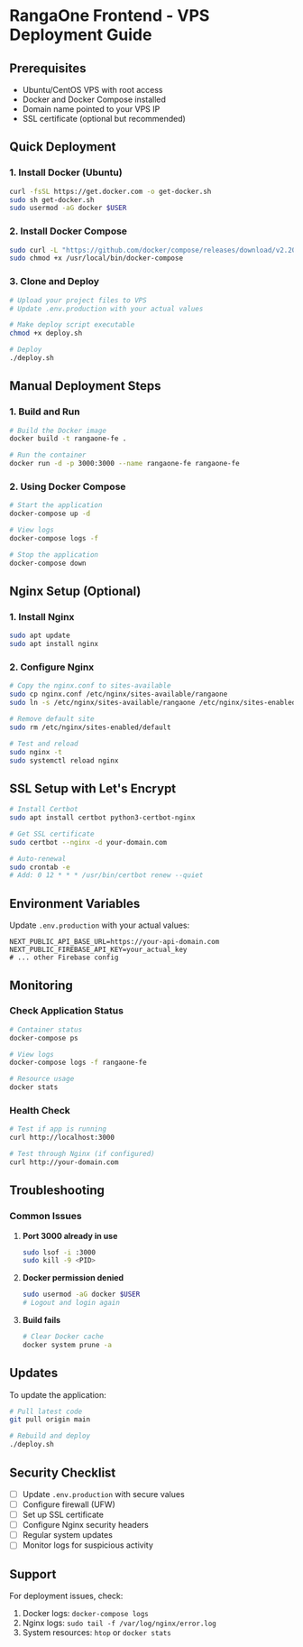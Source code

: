 # RangaOne Frontend - VPS Deployment Guide

## Prerequisites

- Ubuntu/CentOS VPS with root access
- Docker and Docker Compose installed
- Domain name pointed to your VPS IP
- SSL certificate (optional but recommended)

## Quick Deployment

### 1. Install Docker (Ubuntu)
```bash
curl -fsSL https://get.docker.com -o get-docker.sh
sudo sh get-docker.sh
sudo usermod -aG docker $USER
```

### 2. Install Docker Compose
```bash
sudo curl -L "https://github.com/docker/compose/releases/download/v2.20.0/docker-compose-$(uname -s)-$(uname -m)" -o /usr/local/bin/docker-compose
sudo chmod +x /usr/local/bin/docker-compose
```

### 3. Clone and Deploy
```bash
# Upload your project files to VPS
# Update .env.production with your actual values

# Make deploy script executable
chmod +x deploy.sh

# Deploy
./deploy.sh
```

## Manual Deployment Steps

### 1. Build and Run
```bash
# Build the Docker image
docker build -t rangaone-fe .

# Run the container
docker run -d -p 3000:3000 --name rangaone-fe rangaone-fe
```

### 2. Using Docker Compose
```bash
# Start the application
docker-compose up -d

# View logs
docker-compose logs -f

# Stop the application
docker-compose down
```

## Nginx Setup (Optional)

### 1. Install Nginx
```bash
sudo apt update
sudo apt install nginx
```

### 2. Configure Nginx
```bash
# Copy the nginx.conf to sites-available
sudo cp nginx.conf /etc/nginx/sites-available/rangaone
sudo ln -s /etc/nginx/sites-available/rangaone /etc/nginx/sites-enabled/

# Remove default site
sudo rm /etc/nginx/sites-enabled/default

# Test and reload
sudo nginx -t
sudo systemctl reload nginx
```

## SSL Setup with Let's Encrypt

```bash
# Install Certbot
sudo apt install certbot python3-certbot-nginx

# Get SSL certificate
sudo certbot --nginx -d your-domain.com

# Auto-renewal
sudo crontab -e
# Add: 0 12 * * * /usr/bin/certbot renew --quiet
```

## Environment Variables

Update `.env.production` with your actual values:

```env
NEXT_PUBLIC_API_BASE_URL=https://your-api-domain.com
NEXT_PUBLIC_FIREBASE_API_KEY=your_actual_key
# ... other Firebase config
```

## Monitoring

### Check Application Status
```bash
# Container status
docker-compose ps

# View logs
docker-compose logs -f rangaone-fe

# Resource usage
docker stats
```

### Health Check
```bash
# Test if app is running
curl http://localhost:3000

# Test through Nginx (if configured)
curl http://your-domain.com
```

## Troubleshooting

### Common Issues

1. **Port 3000 already in use**
   ```bash
   sudo lsof -i :3000
   sudo kill -9 <PID>
   ```

2. **Docker permission denied**
   ```bash
   sudo usermod -aG docker $USER
   # Logout and login again
   ```

3. **Build fails**
   ```bash
   # Clear Docker cache
   docker system prune -a
   ```

## Updates

To update the application:
```bash
# Pull latest code
git pull origin main

# Rebuild and deploy
./deploy.sh
```

## Security Checklist

- [ ] Update `.env.production` with secure values
- [ ] Configure firewall (UFW)
- [ ] Set up SSL certificate
- [ ] Configure Nginx security headers
- [ ] Regular system updates
- [ ] Monitor logs for suspicious activity

## Support

For deployment issues, check:
1. Docker logs: `docker-compose logs`
2. Nginx logs: `sudo tail -f /var/log/nginx/error.log`
3. System resources: `htop` or `docker stats`